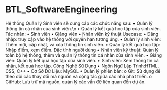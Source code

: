 # BTL_SoftwareEngineering
Hệ thống Quản lý Sinh viên sẽ cung cấp các chức năng sau:
       • Quản lý thông tin cá nhân của sinh viên.\n
       • Quản lý kết quả học tập của sinh viên.
Tác nhân:
       • Sinh viên
       • Giảng viên
       • Nhân viên kỹ thuật
 Usecase:
       • Đăng nhập: truy cập vào hệ thống với quyền hạn tương ứng.
       • Quản lý sinh viên: Thêm mới, cập nhật, và xóa thông tin sinh viên.
       • Quản lý kết quả học tập: Nhập điểm, xem điểm.
 Đặc tính người dùng
       • Nhân viên kỹ thuật: Quản lý toàn bộ hệ thống, thêm và quản lý thông tin cá nhân của sinh viên.
       • Giảng viên: Quản lý kết quả học tập của sinh viên.
       • Sinh viên: Xem thông tin cá nhân, kết quả học tập.
Công Nghệ Sử Dụng
       • Ngôn Ngữ Lập Trình:HTML, CSS, C++
       • Cơ Sở Dữ Liệu: MySQL
       • Quản lý phiên bản:
              o Git: Sử dụng để theo dõi các thay đổi mã nguồn và cộng tác giữa các nhà phát triển.
              o GitHub: Lưu trữ mã nguồn, quản lý các vấn đề liên quan đến dự án.
      
